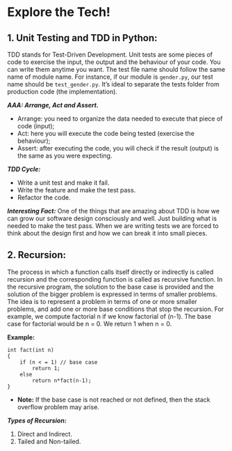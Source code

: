 # Explore the Tech!

## 1. Unit Testing and TDD in Python:
TDD stands for Test-Driven Development.
Unit tests are some pieces of code to exercise the input, the output and the behaviour of your code. You can write them anytime you want.
The test file name should follow the same name of module name. For instance, if our module is `gender.py`, our test name should be `test_gender.py`. 
It’s ideal to separate the tests folder from production code (the implementation).

***AAA: Arrange, Act and Assert.***
* Arrange: you need to organize the data needed to execute that piece of code (input);
* Act: here you will execute the code being tested (exercise the behaviour);
* Assert: after executing the code, you will check if the result (output) is the same as you were expecting.

***TDD Cycle:***
* Write a unit test and make it fail.
* Write the feature and make the test pass.
* Refactor the code.

***Interesting Fact:*** 
One of the things that are amazing about TDD is how we can grow our software design consciously and well.
Just building what is needed to make the test pass.
When we are writing tests we are forced to think about the design first and how we can break it into small pieces.


## 2. Recursion:
The process in which a function calls itself directly or indirectly is called recursion and the corresponding function is called as recursive function.
In the recursive program, the solution to the base case is provided and the solution of the bigger problem is expressed in terms of smaller problems. 
The idea is to represent a problem in terms of one or more smaller problems, and add one or more base conditions that stop the recursion. For example, we compute factorial n if we know factorial of (n-1). The base case for factorial would be n = 0. We return 1 when n = 0. 

**Example:**
```
int fact(int n)
{
    if (n < = 1) // base case
        return 1;
    else    
        return n*fact(n-1);    
}
```


* **Note:** If the base case is not reached or not defined, then the stack overflow problem may arise. 

***Types of Recursion:***
1. Direct and Indirect.
2. Tailed and Non-tailed.
